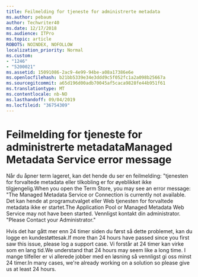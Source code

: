 ```yaml
---
title: Feilmelding for tjeneste for administrerte metadata
ms.author: pebaum
author: Techwriter40
ms.date: 12/17/2018
ms.audience: ITPro
ms.topic: article
ROBOTS: NOINDEX, NOFOLLOW
localization_priority: Normal
ms.custom:
- "1246"
- "5200021"
ms.assetid: 15091086-2ac9-4e99-94be-a08a17386e6e
ms.openlocfilehash: b21bb5339e34e3ddd9c5f052fc1a2a098b25667a
ms.sourcegitcommit: a65d196d00adb70045af5caca9828fe44b951f61
ms.translationtype: MT
ms.contentlocale: nb-NO
ms.lasthandoff: 09/04/2019
ms.locfileid: "36754309"
---
```

# <a name="managed-metadata-service-error-message"></a><span data-ttu-id="47de1-102">Feilmelding for tjeneste for administrerte metadata</span><span class="sxs-lookup"><span data-stu-id="47de1-102">Managed Metadata Service error message</span></span>

<span data-ttu-id="47de1-103">Når du åpner term lageret, kan det hende du ser en feilmelding: "tjenesten for forvaltede metadata eller tilkobling er for øyeblikket ikke tilgjengelig.</span><span class="sxs-lookup"><span data-stu-id="47de1-103">When you open the Term Store, you may see an error message: "The Managed Metadata Service or Connection is currently not available.</span></span> <span data-ttu-id="47de1-104">Det kan hende at programutvalget eller Web tjenesten for forvaltede metadata ikke er startet.</span><span class="sxs-lookup"><span data-stu-id="47de1-104">The Application Pool or Managed Metadata Web Service may not have been started.</span></span> <span data-ttu-id="47de1-105">Vennligst kontakt din administrator. "</span><span class="sxs-lookup"><span data-stu-id="47de1-105">Please Contact your Administrator."</span></span>
  
<span data-ttu-id="47de1-106">Hvis det har gått mer enn 24 timer siden du først så dette problemet, kan du logge en kundestøttesak.</span><span class="sxs-lookup"><span data-stu-id="47de1-106">If more than 24 hours have passed since you first saw this issue, please log a support case.</span></span> <span data-ttu-id="47de1-107">Vi forstår at 24 timer kan virke som en lang tid.</span><span class="sxs-lookup"><span data-stu-id="47de1-107">We understand that 24 hours may seem like a long time.</span></span> <span data-ttu-id="47de1-108">I mange tilfeller er vi allerede jobber med en løsning så vennligst gi oss minst 24 timer.</span><span class="sxs-lookup"><span data-stu-id="47de1-108">In many cases, we're already working on a solution so please give us at least 24 hours.</span></span>
  